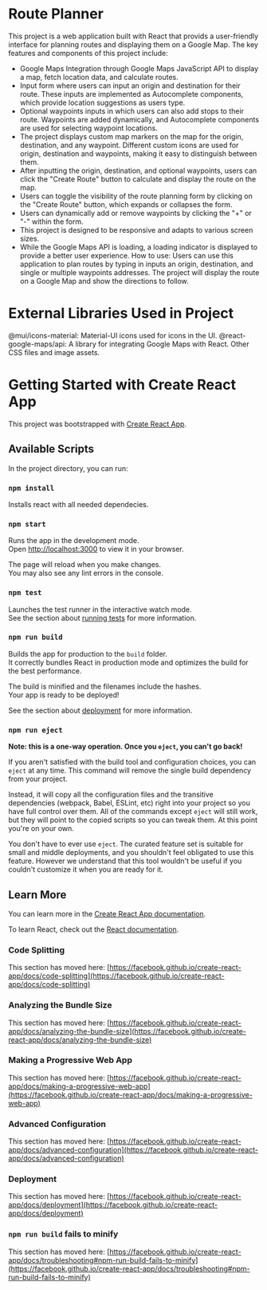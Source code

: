# Route Planner

This project is a web application built with React that provids a user-friendly interface for planning routes and displaying them on a Google Map. The key features and components of this project include:
-	Google Maps Integration through Google Maps JavaScript API to display a map, fetch location data, and calculate routes.
-	Input form where users can input an origin and destination for their route. These inputs are implemented as Autocomplete components, which provide location suggestions as users type.
-	Optional waypoints inputs in which users can also add stops to their route. Waypoints are added dynamically, and Autocomplete components are used for selecting waypoint locations.
-	The project displays custom map markers on the map for the origin, destination, and any waypoint. Different custom icons are used for origin, destination and waypoints, making it easy to distinguish between them.
-	After inputting the origin, destination, and optional waypoints, users can click the "Create Route" button to calculate and display the route on the map.
-	Users can toggle the visibility of the route planning form by clicking on the "Create Route" button, which expands or collapses the form.
-	Users can dynamically add or remove waypoints by clicking the "+" or "-" within the form.
-	This project is designed to be responsive and adapts to various screen sizes.
-	While the Google Maps API is loading, a loading indicator is displayed to provide a better user experience.
How to use: Users can use this application to plan routes by typing in inputs an origin, destination, and single or multiple waypoints addresses. The project will display the route on a Google Map and show the directions to follow.

# External Libraries Used in Project

@mui/icons-material: Material-UI icons used for icons in the UI.
@react-google-maps/api: A library for integrating Google Maps with React.
Other CSS files and image assets.

# Getting Started with Create React App

This project was bootstrapped with [Create React App](https://github.com/facebook/create-react-app).

## Available Scripts

In the project directory, you can run:

### `npm install`

Installs react with all needed dependecies.

### `npm start`

Runs the app in the development mode.\
Open [http://localhost:3000](http://localhost:3000) to view it in your browser.

The page will reload when you make changes.\
You may also see any lint errors in the console.

### `npm test`

Launches the test runner in the interactive watch mode.\
See the section about [running tests](https://facebook.github.io/create-react-app/docs/running-tests) for more information.

### `npm run build`

Builds the app for production to the `build` folder.\
It correctly bundles React in production mode and optimizes the build for the best performance.

The build is minified and the filenames include the hashes.\
Your app is ready to be deployed!

See the section about [deployment](https://facebook.github.io/create-react-app/docs/deployment) for more information.

### `npm run eject`

**Note: this is a one-way operation. Once you `eject`, you can't go back!**

If you aren't satisfied with the build tool and configuration choices, you can `eject` at any time. This command will remove the single build dependency from your project.

Instead, it will copy all the configuration files and the transitive dependencies (webpack, Babel, ESLint, etc) right into your project so you have full control over them. All of the commands except `eject` will still work, but they will point to the copied scripts so you can tweak them. At this point you're on your own.

You don't have to ever use `eject`. The curated feature set is suitable for small and middle deployments, and you shouldn't feel obligated to use this feature. However we understand that this tool wouldn't be useful if you couldn't customize it when you are ready for it.

## Learn More

You can learn more in the [Create React App documentation](https://facebook.github.io/create-react-app/docs/getting-started).

To learn React, check out the [React documentation](https://reactjs.org/).

### Code Splitting

This section has moved here: [https://facebook.github.io/create-react-app/docs/code-splitting](https://facebook.github.io/create-react-app/docs/code-splitting)

### Analyzing the Bundle Size

This section has moved here: [https://facebook.github.io/create-react-app/docs/analyzing-the-bundle-size](https://facebook.github.io/create-react-app/docs/analyzing-the-bundle-size)

### Making a Progressive Web App

This section has moved here: [https://facebook.github.io/create-react-app/docs/making-a-progressive-web-app](https://facebook.github.io/create-react-app/docs/making-a-progressive-web-app)

### Advanced Configuration

This section has moved here: [https://facebook.github.io/create-react-app/docs/advanced-configuration](https://facebook.github.io/create-react-app/docs/advanced-configuration)

### Deployment

This section has moved here: [https://facebook.github.io/create-react-app/docs/deployment](https://facebook.github.io/create-react-app/docs/deployment)

### `npm run build` fails to minify

This section has moved here: [https://facebook.github.io/create-react-app/docs/troubleshooting#npm-run-build-fails-to-minify](https://facebook.github.io/create-react-app/docs/troubleshooting#npm-run-build-fails-to-minify)
